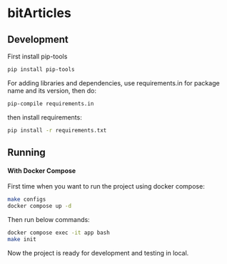 # bitArticles

## Development

First install pip-tools
```bash
pip install pip-tools
```

For adding libraries and dependencies, use requirements.in for package name and  its version, then do:
```bash
pip-compile requirements.in
```

then install requirements:
```bash
pip install -r requirements.txt
```

## Running
#### With Docker Compose
First time when you want to run the project using docker compose:
```bash
make configs
docker compose up -d
```
Then run below commands:
```bash
docker compose exec -it app bash
make init
```
Now the project is ready for development and testing in local.